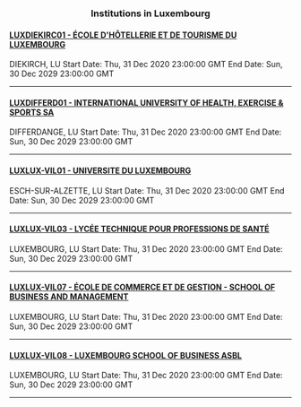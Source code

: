 <h3 align="center">Institutions in Luxembourg</h3>

<h4><a href="//www.ehtl.lu">LUXDIEKIRC01 - ÉCOLE D'HÔTELLERIE ET DE TOURISME DU LUXEMBOURG</a></h4>
DIEKIRCH, LU
Start Date: Thu, 31 Dec 2020 23:00:00 GMT
End Date: Sun, 30 Dec 2029 23:00:00 GMT

---
<h4><a href="//www.lunex-university.net">LUXDIFFERD01 - INTERNATIONAL UNIVERSITY OF HEALTH, EXERCISE & SPORTS SA</a></h4>
DIFFERDANGE, LU
Start Date: Thu, 31 Dec 2020 23:00:00 GMT
End Date: Sun, 30 Dec 2029 23:00:00 GMT

---
<h4><a href="//www.uni.lu">LUXLUX-VIL01 - UNIVERSITE DU LUXEMBOURG</a></h4>
ESCH-SUR-ALZETTE, LU
Start Date: Thu, 31 Dec 2020 23:00:00 GMT
End Date: Sun, 30 Dec 2029 23:00:00 GMT

---
<h4><a href="//www.ltps.lu">LUXLUX-VIL03 - LYCÉE TECHNIQUE POUR PROFESSIONS DE SANTÉ</a></h4>
LUXEMBOURG, LU
Start Date: Thu, 31 Dec 2020 23:00:00 GMT
End Date: Sun, 30 Dec 2029 23:00:00 GMT

---
<h4><a href="//www.ecg.lu">LUXLUX-VIL07 - ÉCOLE DE COMMERCE ET DE GESTION - SCHOOL OF BUSINESS AND MANAGEMENT</a></h4>
LUXEMBOURG, LU
Start Date: Thu, 31 Dec 2020 23:00:00 GMT
End Date: Sun, 30 Dec 2029 23:00:00 GMT

---
<h4><a href="//www.luxsb.lu">LUXLUX-VIL08 - LUXEMBOURG SCHOOL OF BUSINESS ASBL</a></h4>
LUXEMBOURG, LU
Start Date: Thu, 31 Dec 2020 23:00:00 GMT
End Date: Sun, 30 Dec 2029 23:00:00 GMT

---